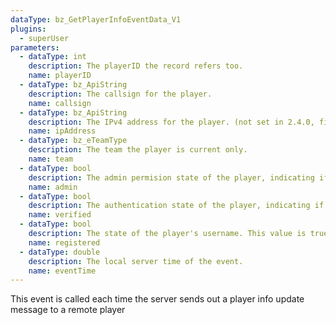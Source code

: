 ```yaml
---
dataType: bz_GetPlayerInfoEventData_V1
plugins:
  - superUser
parameters:
  - dataType: int
    description: The playerID the record refers too.
    name: playerID
  - dataType: bz_ApiString
    description: The callsign for the player.
    name: callsign
  - dataType: bz_ApiString
    description: The IPv4 address for the player. (not set in 2.4.0, fixed in 2.4.1.)
    name: ipAddress
  - dataType: bz_eTeamType
    description: The team the player is current only.
    name: team
  - dataType: bool
    description: The admin permision state of the player, indicating if they will be displayed with an '@' symbol in the scoreboard.
    name: admin
  - dataType: bool
    description: The authentication state of the player, indicating if they will be displayed with an '+' symbol in the scoreboard.
    name: verified
  - dataType: bool
    description: The state of the player's username. This value is true if the username is registered.
    name: registered
  - dataType: double
    description: The local server time of the event.
    name: eventTime
---
```


This event is called each time the server sends out a player info update message to a remote player
